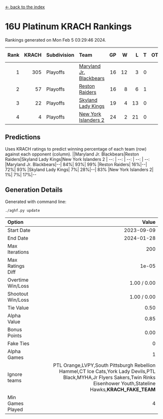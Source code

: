 [<- back to the index](readme.md)
# 16U Platinum KRACH Rankings
Rankings generated on Mon Feb  5 03:29:46 2024.

Rank|KRACH|Subdivision|Team|GP|W|L|T|OTW|OTL|SoS|Exp Wins|Win Diff
---:|---:|:---|:---|---:|---:|---:|---:|---:|---:|---:|---:|---:
1|305|Playoffs|[Maryland Jr. Blackbears](https://gamesheetstats.com/seasons/3663/teams/140848/schedule)|16|12|3|0|0|1|467|12.8|-0.0
2|57|Playoffs|[Reston Raiders](https://gamesheetstats.com/seasons/3663/teams/140850/schedule)|16|8|6|1|1|0|238|10.4|0.0
3|22|Playoffs|[Skyland Lady Kings](https://gamesheetstats.com/seasons/3663/teams/140849/schedule)|19|4|13|0|2|0|228|6.9|0.0
4|4|Playoffs|[New York Islanders 2](https://gamesheetstats.com/seasons/3663/teams/140851/schedule)|24|2|21|0|0|1|250|2.9|0.0

## Predictions
Uses KRACH ratings to predict winning percentage of each team (row) against each opponent (column).
||Maryland Jr. Blackbears|Reston Raiders|Skyland Lady Kings|New York Islanders 2
| --: | --: | --: | --: | --: 
|Maryland Jr. Blackbears|--| 84%| 93%| 99%
|Reston Raiders| 16%|--| 72%| 93%
|Skyland Lady Kings|  7%| 28%|--| 83%
|New York Islanders 2|  1%|  7%| 17%|--

## Generation Details

Generated with command line:
```
./aghf.py update
```

| Option | Value |
| :----- | ----: |
| Start Date | 2023-09-09 |
| End Date | 2024-01-28 |
| Max Iterations | 200 |
| Max Ratings Diff | 1e-05 |
| Overtime Win/Loss | 1.00 / 0.00 |
| Shootout Win/Loss | 1.00 / 0.00 |
| Tie Value | 0.50 |
| Alpha Value | 0.85 |
| Bonus Points | 0.00 |
| Fake Ties | 0 |
| Alpha Games | 1 |
| Ignore teams | PTL Orange,LVPY,South Pittsburgh Rebellion Hammel,CT Ice Cats,York Lady Devils,PTL Black,MYHA,Jr Flyers Sakers,Twin Rinks Eisenhower Youth,Stateline Hawks,__KRACH_FAKE_TEAM__ |
| Min Games Played | 4 |

